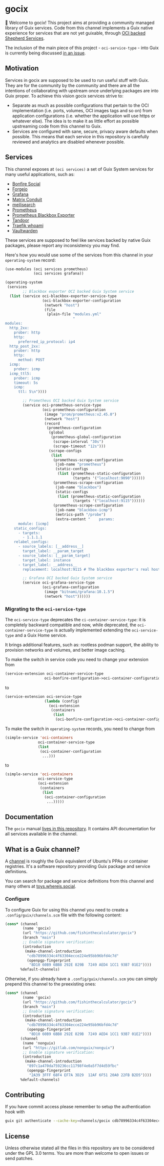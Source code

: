 # gocix

 🌿 Welcome to gocix! This project aims at providing a community managed library of Guix services. Code from this channel implements a Guix native experience for services that are not yet guixable, through [OCI backed Shepherd Services](https://guix.gnu.org/manual/devel/en/guix.html#index-oci_002dcontainer_002dservice_002dtype).

The inclusion of the main piece of this project - `oci-service-type` - into Guix is currently being discussed [in an issue](https://issues.guix.gnu.org/76081).

## Motivation

Services in gocix are supposed to be used to run useful stuff with Guix. They are for the community by the community and there are all the intentions of collaborating with upstream once underlying packages are into Guix proper. To achieve this vision gocix services strive to:

- Separate as much as possible configurations that pertain to the OCI implementation (i.e. ports, volumes, OCI images tags and so on) from application configurations (i.e. whether the application will use https or whatever else). The idea is to make it as little effort as possible upstreaming code from this channel to Guix.
- Services are configured with sane, secure, privacy aware defaults when possible. This means that each service in this repository is carefully reviewed and analytics are disabled whenever possible.

## Services

This channel exposes at `(oci services)` a set of Guix System services for many useful applications, such as:

- [Bonfire Social](https://bonfirenetworks.org/app/social/)
- [Forgejo](https://forgejo.org/)
- [Grafana](https://grafana.com/)
- [Matrix Conduit](https://conduit.rs/)
- [meilisearch](https://www.meilisearch.com/)
- [Prometheus](https://prometheus.io/)
- [Prometheus Blackbox Exporter](https://github.com/prometheus/blackbox_exporter)
- [Tandoor](https://tandoor.dev/)
- [Traefik whoami](https://traefik.io/)
- [Vaultwarden](https://github.com/dani-garcia/vaultwarden)

These services are supposed to feel like services backed by native Guix packages, please report any inconsistency you may find.

Here's how you would use some of the services from this channel in your `operating-system` record:

``` scheme
(use-modules (oci services prometheus)
             (oci services grafana))

(operating-system
 (services
        ;; Blackbox exporter OCI backed Guix System service
  (list (service oci-blackbox-exporter-service-type
                 (oci-blackbox-exporter-configuration
                  (network "host")
                  (file
                   (plain-file "modules.yml"
                               "
modules:
  http_2xx:
    prober: http
    http:
      preferred_ip_protocol: ip4
  http_post_2xx:
    prober: http
    http:
      method: POST
  icmp:
    prober: icmp
  icmp_ttl5:
    prober: icmp
    timeout: 5s
    icmp:
      ttl: 5\n"))))

        ;; Prometheus OCI backed Guix System service
        (service oci-prometheus-service-type
                 (oci-prometheus-configuration
                  (image "prom/prometheus:v2.45.0")
                  (network "host")
                  (record
                   (prometheus-configuration
                    (global
                     (prometheus-global-configuration
                      (scrape-interval "30s")
                      (scrape-timeout "12s")))
                    (scrape-configs
                     (list
                      (prometheus-scrape-configuration
                       (job-name "prometheus")
                       (static-configs
                        (list (prometheus-static-configuration
                               (targets '("localhost:9090"))))))
                      (prometheus-scrape-configuration
                       (job-name "blackbox")
                       (static-configs
                        (list (prometheus-static-configuration
                               (targets '("localhost:9115"))))))
                      (prometheus-scrape-configuration
                       (job-name "blackbox-icmp")
                       (metrics-path "/probe")
                       (extra-content "    params:
      module: [icmp]
    static_configs:
      - targets:
        - 1.1.1.1
    relabel_configs:
      - source_labels: [__address__]
        target_label: __param_target
      - source_labels: [__param_target]
        target_label: instance
      - target_label: __address__
        replacement: localhost:9115 # The blackbox exporter's real hostname:port."))))))))

        ;; Grafana OCI backed Guix System service
        (service oci-grafana-service-type
                 (oci-grafana-configuration
                  (image "bitnami/grafana:10.1.5")
                  (network "host"))))))
```

### Migrating to the `oci-service-type`

The `oci-service-type` deprecates the `ci-container-service-type`: it is
completely backward compatible and now, while deprecated, the
`oci-container-service-type` is actually implemented extending the
`oci-service-type` and a Guix Home service.

It brings additional features, such as: rootless podman support, the ability
to provision networks and volumes, and better image caching.

To make the switch in service code you need to change your extension from
 ``` lisp
(service-extension oci-container-service-type
                   oci-bonfire-configuration->oci-container-configuration)
```
to
 ``` lisp
(service-extension oci-service-type
                   (lambda (config)
                     (oci-extension
                      (containers
                       (list
                        (oci-bonfire-configuration->oci-container-configuration config))))))
```

To make the switch in `operating-system` records, you need to change from

 ``` lisp
(simple-service 'oci-containers
                oci-container-service-type
                (list
                 (oci-container-configuration
                  ...)))
```
to
 ``` lisp
(simple-service 'oci-containers
                oci-service-type
                (oci-extension
                 (containers
                  (list
                   (oci-container-configuration
                    ...)))))
```

## Documentation

The `gocix` manual [lives in this repository](https://github.com/fishinthecalculator/gocix/blob/main/doc/README.md). It contains API documentation for all services available in the channel.

## What is a Guix channel?

A [channel](https://guix.gnu.org/manual/devel/en/guix.html#Channels) is roughly the Guix equivalent of Ubuntu's PPAs or container registries. It's a software repository providing Guix package and service definitions.

You can search for package and service definitions from this channel and many others at [toys.whereis.social](https://toys.whereis.social).

### Configure

To configure Guix for using this channel you need to create a `.config/guix/channels.scm` file with the following content:

``` scheme
(cons* (channel
        (name 'gocix)
        (url "https://github.com/fishinthecalculator/gocix")
        (branch "main")
        ;; Enable signature verification:
        (introduction
         (make-channel-introduction
          "cdb78996334c4f63304ecce224e95bb96bfd4c7d"
          (openpgp-fingerprint
           "8D10 60B9 6BB8 292E 829B  7249 AED4 1CC1 93B7 01E2"))))
       %default-channels)
```

Otherwise, if you already have a `.config/guix/channels.scm` you can simply prepend this channel to the preexisting ones:

``` scheme
(cons* (channel
        (name 'gocix)
        (url "https://github.com/fishinthecalculator/gocix")
        (branch "main")
        ;; Enable signature verification:
        (introduction
         (make-channel-introduction
          "cdb78996334c4f63304ecce224e95bb96bfd4c7d"
          (openpgp-fingerprint
           "8D10 60B9 6BB8 292E 829B  7249 AED4 1CC1 93B7 01E2"))))
       (channel
        (name 'nonguix)
        (url "https://gitlab.com/nonguix/nonguix")
        ;; Enable signature verification:
        (introduction
         (make-channel-introduction
          "897c1a470da759236cc11798f4e0a5f7d4d59fbc"
          (openpgp-fingerprint
           "2A39 3FFF 68F4 EF7A 3D29  12AF 6F51 20A0 22FB B2D5"))))
       %default-channels)
```

## Contributing

If you have commit access please remember to setup the authentication hook with

```bash
guix git authenticate --cache-key=channels/gocix cdb78996334c4f63304ecce224e95bb96bfd4c7d '8D10 60B9 6BB8 292E 829B  7249 AED4 1CC1 93B7 01E2'
```

## License

Unless otherwise stated all the files in this repository are to be considered under the GPL 3.0 terms. You are more than welcome to open issues or send patches.
